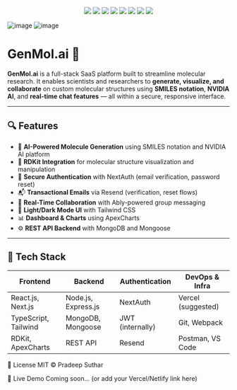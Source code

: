 <p align="center">
  <img src="https://img.shields.io/badge/Next.js-13.4.4-black?style=flat-square&logo=nextdotjs&logoColor=white"/>
  <img src="https://img.shields.io/badge/React-18.2.0-61DAFB?style=flat-square&logo=react&logoColor=black"/>
  <img src="https://img.shields.io/badge/TypeScript-5.0-blue?style=flat-square&logo=typescript&logoColor=white"/>
  <img src="https://img.shields.io/badge/MongoDB-6.0-green?style=flat-square&logo=mongodb&logoColor=white"/>
  <img src="https://img.shields.io/badge/NextAuth.js-secure-success?style=flat-square&logo=vercel&logoColor=white"/>
  <img src="https://img.shields.io/badge/TailwindCSS-3.3.2-06B6D4?style=flat-square&logo=tailwind-css&logoColor=white"/>
  <img src="https://img.shields.io/badge/RDKit-Molecule_Engine-purple?style=flat-square"/>
  <img src="https://img.shields.io/badge/NVIDIA%20AI-Integrated-yellowgreen?style=flat-square&logo=nvidia&logoColor=white"/>
</p>


![image](https://github.com/user-attachments/assets/856e127c-b08f-4afc-9137-823a5728cc8e)
![image](https://github.com/user-attachments/assets/42c88d36-15e0-45db-8fb4-66f1f726506d)

# GenMol.ai 🧬

**GenMol.ai** is a full-stack SaaS platform built to streamline molecular research. It enables scientists and researchers to **generate, visualize, and collaborate** on custom molecular structures using **SMILES notation**, **NVIDIA AI**, and **real-time chat features** — all within a secure, responsive interface.

---

## 🔍 Features

- 🔬 **AI-Powered Molecule Generation** using SMILES notation and NVIDIA AI platform
- 🧪 **RDKit Integration** for molecular structure visualization and manipulation
- 🔐 **Secure Authentication** with NextAuth (email verification, password reset)
- 📬 **Transactional Emails** via Resend (verification, reset flows)
- 💬 **Real-Time Collaboration** with Ably-powered group messaging
- 🌙 **Light/Dark Mode UI** with Tailwind CSS
- 📊 **Dashboard & Charts** using ApexCharts
- ⚙️ **REST API Backend** with MongoDB and Mongoose

---

## 🧠 Tech Stack

| Frontend              | Backend              | Authentication | DevOps & Infra         |
|-----------------------|----------------------|----------------|------------------------|
| React.js, Next.js     | Node.js, Express.js  | NextAuth       | Vercel (suggested)     |
| TypeScript, Tailwind  | MongoDB, Mongoose    | JWT (internally) | Git, Webpack           |
| RDKit, ApexCharts     | REST API             | Resend         | Postman, VS Code       |

📄 License
MIT © Pradeep Suthar

📌 Live Demo
Coming soon... (or add your Vercel/Netlify link here)

